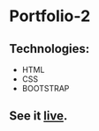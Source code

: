 # Portfolio-2

## Technologies:

- HTML
- CSS
- BOOTSTRAP


## See it [live](https://botirmasharipov.github.io/portfolio2/).